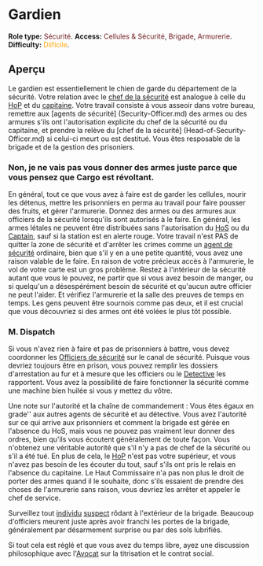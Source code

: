 # Gardien
**Role type:** <font color= "#711e25">Sécurité</font>. **Access:** <font color="#711e25">Cellules & Sécurité</font>, <font color="#711e25">Brigade</font>, <font color="#711e25">Armurerie</font>. **Difficulty:** <font color="Orange">Diificile</font>.


## Aperçu

Le gardien est essentiellement le chien de garde du département de la sécurité. Votre relation avec le [chef de la sécurité](Head-of-Security-Officer.md) est analogue à celle du [HoP](\3_HowToPlay\jobs\Command_role\Head-of-Personnel.md) et du [capitaine](\3_HowToPlay\jobs\Command_role\Captain.md). Votre travail consiste à vous asseoir dans votre bureau, remettre aux [agents de sécurité] (Security-Officer.md) des armes ou des armures s'ils ont l'autorisation explicite du chef de la sécurité ou du capitaine, et prendre la relève du [chef de la sécurité] (Head-of-Security-Officer.md) si celui-ci meurt ou est destitué. Vous êtes resposable de la brigade et de la gestion des prisoniers.
### Non, je ne vais pas vous donner des armes juste parce que vous pensez que Cargo est révoltant.


En général, tout ce que vous avez à faire est de garder les cellules, nourir les détenus, mettre les prisonniers en perma au travail pour faire pousser des fruits, et gérer l'armurerie. Donnez des armes ou des armures aux officiers de la sécurité lorsqu'ils sont autorisés à le faire. En général, les armes létales ne peuvent être distribuées sans l'autorisation du [HoS](\3_HowToPlay\jobs\Security_roles\Security-Officer.md) ou du [Captain](\3_HowToPlay\jobs\Command_role\Captain.md), sauf si la station est en alerte rouge. Votre travail n'est PAS de quitter la zone de sécurité et d'arrêter les crimes comme un [agent de sécurité](Security-Officer.md) ordinaire, bien que s'il y en a une petite quantité, vous avez une raison valable de le faire. En raison de votre précieux accès à l'armurerie, le vol de votre carte est un gros problème. Restez à l'intérieur de la sécurité autant que vous le pouvez, ne partir que si vous avez besoin de manger, ou si quelqu'un a désespérément besoin de sécurité et qu'aucun autre officier ne peut l'aider. Et vérifiez l'armurerie et la salle des preuves de temps en temps. Les gens peuvent être sournois comme pas deux, et il est crucial que vous découvriez si des armes ont été volées le plus tôt possible.


### M. Dispatch


Si vous n'avez rien à faire et pas de prisonniers à battre, vous devez coordonner les [Officiers de sécurité](Security-Officer.md) sur le canal de sécurité. Puisque vous devriez toujours être en prison, vous pouvez remplir les dossiers d'arrestation au fur et à mesure que les officiers ou le [Detective](\3_HowToPlay\jobs\Security_roles\Detective.md) les rapportent. Vous avez la possibilité de faire fonctionner la sécurité comme une machine bien huilée si vous y mettez du vôtre.

Une note sur l'autorité et la chaîne de commandement : Vous êtes égaux en grade'' aux autres agents de sécurité et au détective. Vous avez l'autorité sur ce qui arrive aux prisonniers et comment la brigade est gérée en l'absence du HoS, mais vous ne pouvez pas vraiment leur donner des ordres, bien qu'ils vous écoutent généralement de toute façon. Vous n'obtenez une véritable autorité que s'il n'y a pas de chef de la sécurité ou s'il a été tué. En plus de cela, le [HoP](\3_HowToPlay\jobs\Command_role\Head-of-Personnel.md) n'est pas votre supérieur, et vous n'avez pas besoin de les écouter du tout, sauf s'ils ont pris le relais en l'absence du capitaine. Le Haut Commissaire n'a pas non plus le droit de porter des armes quand il le souhaite, donc s'ils essaient de prendre des choses de l'armurerie sans raison, vous devriez les arrêter et appeler le chef de service.

Surveillez tout [individu](\3_HowToPlay\jobs\Service_roles\Assistant.md) [suspect](\3_HowToPlay\jobs\Entertainment_Roles\Clown.md) rôdant à l'extérieur de la brigade. Beaucoup d'officiers meurent juste après avoir franchi les portes de la brigade, généralement par désarmement surprise ou par des sols lubrifiés.

Si tout cela est réglé et que vous avez du temps libre, ayez une discussion philosophique avec l'[Avocat](\5_Dev\routine1.0.5\Security\Lawyer.md) sur la titrisation et le contrat social.
